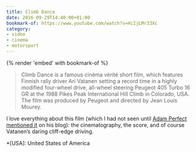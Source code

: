 ```yaml
---
title: Climb Dance
date: 2016-09-29T14:40:00+01:00
bookmark-of: https://www.youtube.com/watch?v=HiIjLMr33Xc
category:
- video
- cinema
- motorsport
---
```

{% render 'embed' with bookmark-of %}

> Climb Dance is a famous cinéma vérité short film, which features Finnish rally driver Ari Vatanen setting a record time in a highly modified four-wheel drive, all-wheel steering Peugeot 405 Turbo 16 GR at the 1988 Pikes Peak International Hill Climb in Colorado, USA. The film was produced by Peugeot and directed by Jean Louis Mourey.

I love everything about this film (which I had not seen until [Adam Perfect mentioned it][1] on his blog): the cinematography, the score, and of course Vatanen’s daring cliff-edge driving.

[1]: https://www.supersonicfeet.com/photograph/manitou-and-pikes-peak-railway

*[USA]: United States of America
